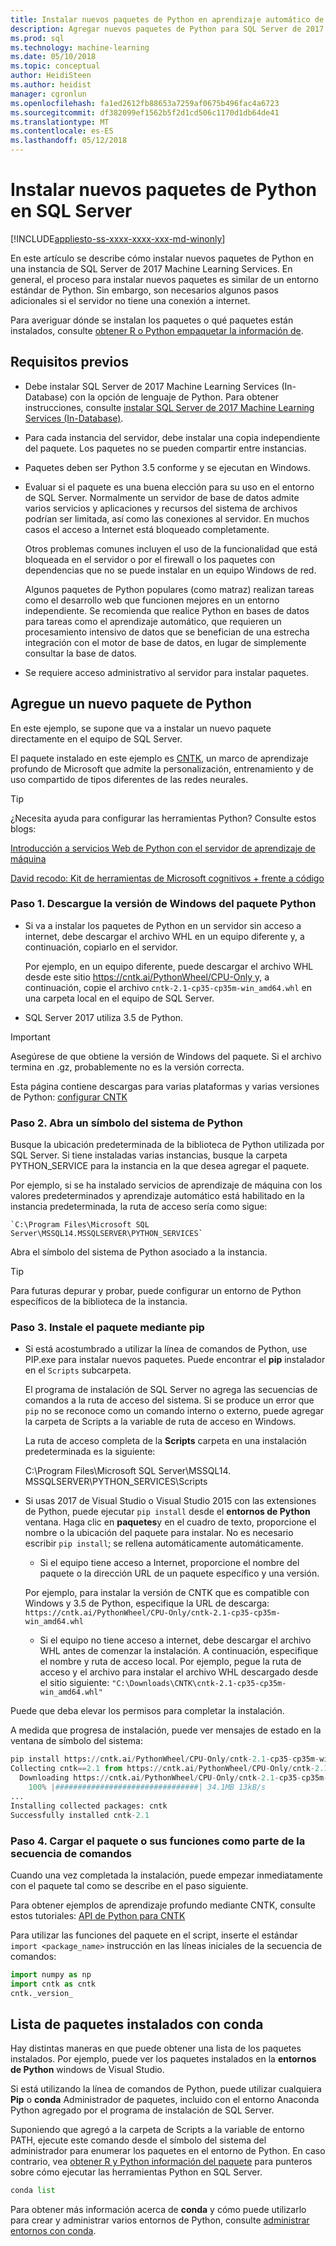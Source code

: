 ```yaml
---
title: Instalar nuevos paquetes de Python en aprendizaje automático de SQL Server | Documentos de Microsoft
description: Agregar nuevos paquetes de Python para SQL Server de 2017 Machine Learning Services (In-Database) y servidor de aprendizaje de máquina (independiente)
ms.prod: sql
ms.technology: machine-learning
ms.date: 05/10/2018
ms.topic: conceptual
author: HeidiSteen
ms.author: heidist
manager: cgronlun
ms.openlocfilehash: fa1ed2612fb88653a7259af0675b496fac4a6723
ms.sourcegitcommit: df382099ef1562b5f2d1cd506c1170d1db64de41
ms.translationtype: MT
ms.contentlocale: es-ES
ms.lasthandoff: 05/12/2018
---
```

# <a name="install-new-python-packages-on-sql-server"></a>Instalar nuevos paquetes de Python en SQL Server
[!INCLUDE[appliesto-ss-xxxx-xxxx-xxx-md-winonly](../../includes/appliesto-ss-xxxx-xxxx-xxx-md-winonly.md)]

En este artículo se describe cómo instalar nuevos paquetes de Python en una instancia de SQL Server de 2017 Machine Learning Services. En general, el proceso para instalar nuevos paquetes es similar de un entorno estándar de Python. Sin embargo, son necesarios algunos pasos adicionales si el servidor no tiene una conexión a internet.

Para averiguar dónde se instalan los paquetes o qué paquetes están instalados, consulte [obtener R o Python empaquetar la información de](../r/determine-which-packages-are-installed-on-sql-server.md).

## <a name="prerequisites"></a>Requisitos previos

+ Debe instalar SQL Server de 2017 Machine Learning Services (In-Database) con la opción de lenguaje de Python. Para obtener instrucciones, consulte [instalar SQL Server de 2017 Machine Learning Services (In-Database)](../install/sql-machine-learning-services-windows-install.md).

+ Para cada instancia del servidor, debe instalar una copia independiente del paquete. Los paquetes no se pueden compartir entre instancias.

+ Paquetes deben ser Python 3.5 conforme y se ejecutan en Windows. 

+ Evaluar si el paquete es una buena elección para su uso en el entorno de SQL Server. Normalmente un servidor de base de datos admite varios servicios y aplicaciones y recursos del sistema de archivos podrían ser limitada, así como las conexiones al servidor. En muchos casos el acceso a Internet está bloqueado completamente.

    Otros problemas comunes incluyen el uso de la funcionalidad que está bloqueada en el servidor o por el firewall o los paquetes con dependencias que no se puede instalar en un equipo Windows de red. 

    Algunos paquetes de Python populares (como matraz) realizan tareas como el desarrollo web que funcionen mejores en un entorno independiente. Se recomienda que realice Python en bases de datos para tareas como el aprendizaje automático, que requieren un procesamiento intensivo de datos que se benefician de una estrecha integración con el motor de base de datos, en lugar de simplemente consultar la base de datos.

+ Se requiere acceso administrativo al servidor para instalar paquetes.

## <a name="add-a-new-python-package"></a>Agregue un nuevo paquete de Python

En este ejemplo, se supone que va a instalar un nuevo paquete directamente en el equipo de SQL Server.

El paquete instalado en este ejemplo es [CNTK](https://docs.microsoft.com/cognitive-toolkit/), un marco de aprendizaje profundo de Microsoft que admite la personalización, entrenamiento y de uso compartido de tipos diferentes de las redes neurales.

> [!TIP]
> ¿Necesita ayuda para configurar las herramientas Python? Consulte estos blogs:
> 
> [Introducción a servicios Web de Python con el servidor de aprendizaje de máquina](https://blogs.msdn.microsoft.com/mlserver/2017/12/13/getting-started-with-python-web-services-using-machine-learning-server/)
> 
> [David recodo: Kit de herramientas de Microsoft cognitivos + frente a código](http://dacrook.com/cntk-vs-code-awesome/)

### <a name="step-1-download-the-windows-version-of-the-python-package"></a>Paso 1. Descargue la versión de Windows del paquete Python

+ Si va a instalar los paquetes de Python en un servidor sin acceso a internet, debe descargar el archivo WHL en un equipo diferente y, a continuación, copiarlo en el servidor.

    Por ejemplo, en un equipo diferente, puede descargar el archivo WHL desde este sitio [ https://cntk.ai/PythonWheel/CPU-Only ](https://cntk.ai/PythonWheel/CPU-Only/cntk-2.1-cp35-cp35m-win_amd64.whl)y, a continuación, copie el archivo `cntk-2.1-cp35-cp35m-win_amd64.whl` en una carpeta local en el equipo de SQL Server.

+ SQL Server 2017 utiliza 3.5 de Python. 

> [!IMPORTANT]
> Asegúrese de que obtiene la versión de Windows del paquete. Si el archivo termina en .gz, probablemente no es la versión correcta.

Esta página contiene descargas para varias plataformas y varias versiones de Python: [configurar CNTK](https://docs.microsoft.com/cognitive-toolkit/Setup-CNTK-on-your-machine)

### <a name="step-2-open-a-python-command-prompt"></a>Paso 2. Abra un símbolo del sistema de Python

Busque la ubicación predeterminada de la biblioteca de Python utilizada por SQL Server. Si tiene instaladas varias instancias, busque la carpeta PYTHON_SERVICE para la instancia en la que desea agregar el paquete.

Por ejemplo, si se ha instalado servicios de aprendizaje de máquina con los valores predeterminados y aprendizaje automático está habilitado en la instancia predeterminada, la ruta de acceso sería como sigue:

    `C:\Program Files\Microsoft SQL Server\MSSQL14.MSSQLSERVER\PYTHON_SERVICES`

Abra el símbolo del sistema de Python asociado a la instancia.

> [!TIP]
> Para futuras depurar y probar, puede configurar un entorno de Python específicos de la biblioteca de la instancia.

### <a name="step-3-install-the-package-using-pip"></a>Paso 3. Instale el paquete mediante pip

+ Si está acostumbrado a utilizar la línea de comandos de Python, use PIP.exe para instalar nuevos paquetes. Puede encontrar el **pip** instalador en el `Scripts` subcarpeta. 

  El programa de instalación de SQL Server no agrega las secuencias de comandos a la ruta de acceso del sistema. Si se produce un error que `pip` no se reconoce como un comando interno o externo, puede agregar la carpeta de Scripts a la variable de ruta de acceso en Windows.

  La ruta de acceso completa de la **Scripts** carpeta en una instalación predeterminada es la siguiente:

    C:\Program Files\Microsoft SQL Server\MSSQL14. MSSQLSERVER\PYTHON_SERVICES\Scripts

+ Si usas 2017 de Visual Studio o Visual Studio 2015 con las extensiones de Python, puede ejecutar `pip install` desde el **entornos de Python** ventana. Haga clic en **paquetes**y en el cuadro de texto, proporcione el nombre o la ubicación del paquete para instalar. No es necesario escribir `pip install`; se rellena automáticamente automáticamente. 

    - Si el equipo tiene acceso a Internet, proporcione el nombre del paquete o la dirección URL de un paquete específico y una versión. 
    
    Por ejemplo, para instalar la versión de CNTK que es compatible con Windows y 3.5 de Python, especifique la URL de descarga: `https://cntk.ai/PythonWheel/CPU-Only/cntk-2.1-cp35-cp35m-win_amd64.whl`

    - Si el equipo no tiene acceso a internet, debe descargar el archivo WHL antes de comenzar la instalación. A continuación, especifique el nombre y ruta de acceso local. Por ejemplo, pegue la ruta de acceso y el archivo para instalar el archivo WHL descargado desde el sitio siguiente: `"C:\Downloads\CNTK\cntk-2.1-cp35-cp35m-win_amd64.whl"`

Puede que deba elevar los permisos para completar la instalación.

A medida que progresa de instalación, puede ver mensajes de estado en la ventana de símbolo del sistema:

```python
pip install https://cntk.ai/PythonWheel/CPU-Only/cntk-2.1-cp35-cp35m-win_amd64.whl
Collecting cntk==2.1 from https://cntk.ai/PythonWheel/CPU-Only/cntk-2.1-cp35-cp35m-win_amd64.whl
  Downloading https://cntk.ai/PythonWheel/CPU-Only/cntk-2.1-cp35-cp35m-win_amd64.whl (34.1MB)
    100% |################################| 34.1MB 13kB/s
...
Installing collected packages: cntk
Successfully installed cntk-2.1
```


### <a name="step-4-load-the-package-or-its-functions-as-part-of-your-script"></a>Paso 4. Cargar el paquete o sus funciones como parte de la secuencia de comandos

Cuando una vez completada la instalación, puede empezar inmediatamente con el paquete tal como se describe en el paso siguiente.

Para obtener ejemplos de aprendizaje profundo mediante CNTK, consulte estos tutoriales: [API de Python para CNTK](https://cntk.ai/pythondocs/tutorials.html)

Para utilizar las funciones del paquete en el script, inserte el estándar `import <package_name>` instrucción en las líneas iniciales de la secuencia de comandos:

```python
import numpy as np
import cntk as cntk
cntk._version_
```

## <a name="list-installed-packages-using-conda"></a>Lista de paquetes instalados con conda

Hay distintas maneras en que puede obtener una lista de los paquetes instalados. Por ejemplo, puede ver los paquetes instalados en la **entornos de Python** windows de Visual Studio.

Si está utilizando la línea de comandos de Python, puede utilizar cualquiera **Pip** o **conda** Administrador de paquetes, incluido con el entorno Anaconda Python agregado por el programa de instalación de SQL Server.

Suponiendo que agregó a la carpeta de Scripts a la variable de entorno PATH, ejecute este comando desde el símbolo del sistema del administrador para enumerar los paquetes en el entorno de Python. En caso contrario, vea [obtener R y Python información del paquete](../r/determine-which-packages-are-installed-on-sql-server.md#pip-conda) para punteros sobre cómo ejecutar las herramientas Python en SQL Server.

```python
conda list
```

Para obtener más información acerca de **conda** y cómo puede utilizarlo para crear y administrar varios entornos de Python, consulte [administrar entornos con conda](https://conda.io/docs/user-guide/tasks/manage-environments.html).
